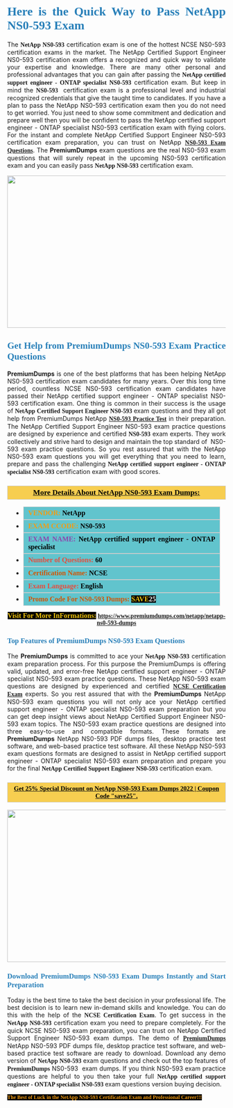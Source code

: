 <h1 style="text-align: justify;"><span style="color:#2980b9;"><span style="font-family:Georgia,serif;"><strong>Here is the Quick Way to Pass NetApp NS0-593 Exam</strong></span></span></h1>

<p style="text-align: justify;">The <span style="font-family:Georgia,serif;"><strong>NetApp NS0-593</strong></span> certification exam is one of the hottest NCSE NS0-593 certification exams in the market. The NetApp Certified Support Engineer NS0-593 certification exam offers a recognized and quick way to validate your expertise and knowledge. There are many other personal and professional advantages that you can gain after passing the <span style="font-family:Georgia,serif;"><strong>NetApp certified support engineer - ONTAP specialist NS0-593</strong></span> certification exam. But keep in mind the <span style="font-family:Georgia,serif;"><strong>NS0-593 </strong></span> certification exam is a professional level and industrial recognized credentials that give the taught time to candidates. If you have a plan to pass the NetApp NS0-593 certification exam then you do not need to get worried. You just need to show some commitment and dedication and prepare well then you will be confident to pass the NetApp certified support engineer - ONTAP specialist NS0-593 certification exam with flying colors. For the instant and complete NetApp Certified Support Engineer NS0-593 certification exam preparation, you can trust on NetApp <span style="font-family:Georgia,serif;"><strong><a href="https://www.premiumdumps.com/netapp/netapp-ns0-593-dumps">NS0-593 Exam Questions</a></strong></span>. The <strong>PremiumDumps</strong> exam questions are the real NS0-593 exam questions that will surely repeat in the upcoming NS0-593 certification exam and you can easily pass <span style="font-family:Georgia,serif;"><strong>NetApp NS0-593</strong></span> certification exam.</p>

<p style="text-align: center;"><a href="https://www.premiumdumps.com/netapp/netapp-ns0-593-dumps"><img alt="" src="https://i.imgur.com/VJaqCPg.jpeg" style="width: 700px; height: 350px;" /></a></p>

<h2 style="text-align: justify;"><span style="color:#2980b9;"><span style="font-family:Georgia,serif;"><strong>Get Help from PremiumDumps NS0-593 Exam Practice Questions</strong> </span></span></h2>

<p style="text-align: justify;"><span style="font-size:14px;"><strong>PremiumDumps</strong></span> is one of the best platforms that has been helping NetApp NS0-593 certification exam candidates for many years. Over this long time period, countless NCSE NS0-593 certification exam candidates have passed their NetApp certified support engineer - ONTAP specialist NS0-593 certification exam. One thing is common in their success is the usage of<span style="font-family:Georgia,serif;"><strong> NetApp Certified Support Engineer NS0-593 </strong></span>exam questions and they all got help from PremiumDumps NetApp <a href="https://www.premiumdumps.com/netapp/netapp-ns0-593-dumps"><span style="font-family:Georgia,serif;"><strong>NS0-593 Practice Test</strong></span></a> in their preparation. The NetApp Certified Support Engineer NS0-593 exam practice questions are designed by experience and certified <span style="font-family:Georgia,serif;"><strong> NS0-593</strong></span> exam experts. They work collectively and strive hard to design and maintain the top standard of  NS0-593<strong> </strong>exam practice questions. So you rest assured that with the NetApp NS0-593 exam questions you will get everything that you need to learn, prepare and pass the challenging<span style="font-family:Georgia,serif;"><strong> NetApp certified support engineer - ONTAP specialist NS0-593</strong></span> certification exam with good scores.</p>

<h3 style="background: #f7ce50; border: 1px solid rgb(204, 204, 204); padding: 5px 10px; text-align: center;"><span style="font-family:Georgia,serif;"><u><u><span style="color:#000000;"><span style="font-size:11pt"><span style="line-height:normal"><b><span style="font-size:13.0pt"><span cambria="">More Details About NetApp NS0-593 Exam Dumps:</span></span></b></span></span></span></u></u></span></h3>

<ul>
	<li style="margin:0cm 10pt">
	<div style="background:#61c4cd; border: 1px solid rgb(204, 204, 204); padding: 5px 10px; text-align: justify;"><span style="font-family:Georgia,serif;"><span style="font-size:11pt"><span style="line-height:normal"><b><span style="font-size:12.0pt"><span new="" roman="" times=""><span style="color:#f39c12;">VENDOR:</span> <span style="color:#000000;">NetApp</span></span></span></b></span></span></span></div>
	</li>
	<li style="margin:0cm 10pt">
	<div style="background: #61c4cd; border: 1px solid rgb(204, 204, 204); padding: 5px 10px; text-align: justify;"><span style="font-family:Georgia,serif;"><span style="font-size:11pt"><span style="line-height:normal"><b><span style="font-size:12.0pt"><span new="" roman="" times=""><span style="color:#f39c12;">EXAM CCODE:</span> <span style="color:#000000;">NS0-593</span></span></span></b></span></span></span></div>
	</li>
	<li style="margin:0cm 10pt">
	<div style="background: #61c4cd; border: 1px solid rgb(204, 204, 204); padding: 5px 10px; text-align: justify;"><span style="font-family:Georgia,serif;"><span style="font-size:11pt"><span style="line-height:normal"><b><span style="font-size:12.0pt"><span new="" roman="" times=""><span style="color:#8e44ad;">EXAM NAME:</span> <span style="color:#000000;">NetApp certified support engineer - ONTAP specialist</span></span></span></b></span></span></span></div>
	</li>
	<li style="margin:0cm 10pt">
	<div style="background: #61c4cd; border: 1px solid rgb(204, 204, 204); padding: 5px 10px;"><span style="font-family:Georgia,serif;"><span style="font-size:11pt"><span style="line-height:normal"><b><span style="font-size:12.0pt"><span new="" roman="" times=""><span style="color:#e74c3c;">Number of Questions:</span><span style="color:#000000;"><span style="color:#f1c40f;"> </span>60</span></span></span></b></span></span></span></div>
	</li>
	<li style="margin:0cm 10pt">
	<div style="background: #61c4cd; border: 1px solid rgb(204, 204, 204); padding: 5px 10px; text-align: justify;"><span style="font-family:Georgia,serif;"><span style="font-size:11pt"><span style="line-height:normal"><b><span style="font-size:12.0pt"><span new="" roman="" times=""><span style="color:#d35400;">Certification Name:</span> <span style="color:#000000;">NCSE</span></span></span></b></span></span></span></div>
	</li>
	<li style="margin:0cm 10pt">
	<div style="background: #61c4cd; border: 1px solid rgb(204, 204, 204); padding: 5px 10px; text-align: justify;"><span style="font-family:Georgia,serif;"><span style="font-size:11pt"><span style="line-height:normal"><b><span style="font-size:12.0pt"><span new="" roman="" times=""><span style="color:#e74c3c;">Exam Language:</span> <span style="color:#000000;">English</span></span></span></b></span></span></span></div>
	</li>
	<li style="margin:0cm 10pt">
	<div style="background: #61c4cd; border: 1px solid rgb(204, 204, 204); padding: 5px 10px;"><span style="font-family:Georgia,serif;"><span style="font-size:11pt"><span style="line-height:normal"><b><span style="font-size:12.0pt"><span new="" roman="" times=""><span style="color:#d35400;">Promo Code For NS0-593 Dumps:</span><span style="color:#f1c40f;"> <span style="background-color:#000000;">SAVE</span></span><span style="color:#ffffff;"><span style="background-color:#000000;">25</span></span></span></span></b></span></span></span></div>
	</li>
</ul>

<p style="text-align: center;"><span style="font-family:Georgia,serif;"><strong><span style="font-size:16px;"><span style="color:#f1c40f;"><span style="background-color:#000000;">Visit For More InFormations:</span></span></span> <a href="https://www.premiumdumps.com/netapp/netapp-ns0-593-dumps">https://www.premiumdumps.com/netapp/netapp-ns0-593-dumps</a></strong></span></p>

<h3 style="text-align: justify;"><span style="color:#2980b9;"><span style="font-family:Georgia,serif;"><span style="font-family:Georgia,serif;"><strong>Top Features of PremiumDumps NS0-593 Exam Questions</strong></span></span></span></h3>

<p style="text-align: justify;">The <span style="font-size:14px;"><strong>PremiumDumps</strong></span> is committed to ace your<span style="font-family:Georgia,serif;"><strong> NetApp NS0-593</strong></span> certification exam preparation process. For this purpose the PremiumDumps is offering valid, updated, and error-free NetApp certified support engineer - ONTAP specialist NS0-593 exam practice questions. These NetApp NS0-593 exam questions are designed by experienced and certified <a href="https://www.premiumdumps.com/netapp/ncse-dumps"><span style="font-family:Georgia,serif;"><strong>NCSE Certification Exam</strong></span></a> experts. So you rest assured that with the <span style="font-size:14px;"><strong>PremiumDumps </strong></span>NetApp NS0-593 exam questions you will not only ace your NetApp certified support engineer - ONTAP specialist NS0-593 exam preparation but you can get deep insight views about NetApp Certified Support Engineer NS0-593 exam topics. The NS0-593 exam practice questions are designed into three easy-to-use and compatible formats. These formats are <strong>PremiumDumps</strong> NetApp NS0-593 PDF dumps files, desktop practice test software, and web-based practice test software. All these NetApp NS0-593 exam questions formats are designed to assist in NetApp certified support engineer - ONTAP specialist NS0-593 exam preparation and prepare you for the final <span style="font-family:Georgia,serif;"><strong>NetApp Certified Support Engineer NS0-593</strong></span> certification exam.</p>

<h3 style="background: rgb(247, 206, 80); border: 1px solid rgb(204, 204, 204); padding: 5px 10px; text-align: center;"><span style="font-family:Georgia,serif;"><u><span style="color:#000000;"><span style="font-size:11pt;"><span style="line-height:normal;"><b><span cambria="">Get 25% Special Discount on NetApp NS0-593 Exam Dumps 2022 | Coupon Code "save25".</span></b></span></span></span></u></span></h3>

<p style="text-align: center;"><strong><a href="https://www.premiumdumps.com/netapp/netapp-ns0-593-dumps"><img alt="" src="https://i.imgur.com/F18GQwv.jpeg" style="width: 700px; height: 350px;" /></a></strong></p>

<h3 style="text-align: justify;"><span style="color:#2980b9;"><span style="font-family:Georgia,serif;"><span style="font-family:Georgia,serif;"><strong>Download PremiumDumps NS0-593 Exam Dumps Instantly and Start Preparation</strong></span></span></span></h3>

<p style="text-align: justify;">Today is the best time to take the best decision in your professional life. The best decision is to learn new in-demand skills and knowledge. You can do this with the help of the <span style="font-family:Georgia,serif;"><strong>NCSE Certification Exam</strong></span>. To get success in the <strong><span style="font-family:Georgia,serif;">NetApp NS0-593</span></strong> certification exam you need to prepare completely. For the quick NCSE NS0-593 exam preparation, you can trust on NetApp Certified Support Engineer NS0-593 exam dumps. The demo of <a href="https://www.premiumdumps.com/"><span style="font-family:Georgia,serif;"><strong><span style="font-size:14px;">PremiumDumps</span></strong></span></a> NetApp NS0-593 PDF dumps file, desktop practice test software, and web-based practice test software are ready to download. Download any demo version of <span style="font-family:Georgia,serif;"><strong>NetApp NS0-593</strong></span> exam questions and check out the top features of <span style="font-size:14px;"><span style="font-family:Georgia,serif;"><strong>PremiumDumps</strong></span></span> NS0-593  exam dumps. If you think NS0-593 exam practice questions are helpful to you then take your full<span style="font-family:Georgia,serif;"><strong> NetApp certified support engineer - ONTAP specialist NS0-593 </strong></span>exam questions version buying decision.</p>

<p style="text-align: justify;"><span style="color:#f39c12;"><span style="font-size:12px;"><span style="font-family:Georgia,serif;"><strong><span style="background-color:#000000;">The Best of Luck in the NetApp NS0-593 Certification Exam and Professional Career!!!</span></strong></span></span></span></p>
